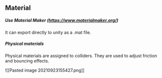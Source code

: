 ## Material

##### Use Material Maker (https://www.materialmaker.org/)
It can export directly to unity as a .mat file.


##### Physical materials
Physical materials are assigned to colliders. They are used to adjust friction and bouncing effects.

![[Pasted image 20210923155427.png]]

